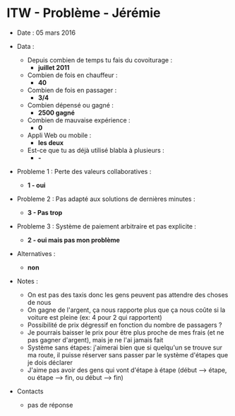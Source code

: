 # ITW - Problème - Jérémie

- Date : 05 mars 2016

- Data :
    - Depuis combien de temps tu fais du covoiturage : 
        - **juillet 2011**
    - Combien de fois en chauffeur : 
        - **40**
    - Combien de fois en passager : 
        - **3/4**
    - Combien dépensé ou gagné : 
        - **2500 gagné**
    - Combien de mauvaise expérience : 
        - **0**
    - Appli Web ou mobile : 
        - **les deux**
    - Est-ce que tu as déjà utilisé blabla à plusieurs : 
        - **-**

- Probleme 1 : Perte des valeurs collaboratives : 
    - **1 - oui**

- Probleme 2 : Pas adapté aux solutions de dernières minutes : 
    - **3 - Pas trop**
    
- Probleme 3 : Système de paiement arbitraire et pas explicite : 
    - **2 - oui mais pas mon problème**

- Alternatives : 
    - **non**

- Notes :
    - On est pas des taxis donc les gens peuvent pas attendre des choses de nous
    - On gagne de l'argent, ça nous rapporte plus que ça nous coûte si la voiture est pleine (ex: 4 pour 2 qui rapportent)
    - Possibilité de prix dégressif en fonction du nombre de passagers ?
    - Je pourrais baisser le prix pour être plus proche de mes frais (et ne pas gagner d'argent), mais je ne l'ai jamais fait
    - Système sans étapes: j'aimerai bien que si quelqu'un se trouve sur ma route, il puisse réserver sans passer par le système d'étapes que je dois déclarer
    - J'aime pas avoir des gens qui vont d'étape à étape (début --> étape, ou étape --> fin, ou début --> fin)

- Contacts
    - pas de réponse
